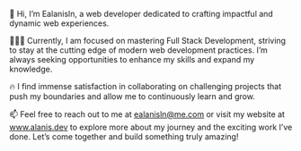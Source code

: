👋 Hi, I’m Ealanisln, a web developer dedicated to crafting impactful and dynamic web experiences.

👨🏽‍💻 Currently, I am focused on mastering Full Stack Development, striving to stay at the cutting edge of modern web development practices. I’m always seeking opportunities to enhance my skills and expand my knowledge.

🔥 I find immense satisfaction in collaborating on challenging projects that push my boundaries and allow me to continuously learn and grow.

📫 Feel free to reach out to me at ealanisln@me.com or visit my website at www.alanis.dev to explore more about my journey and the exciting work I’ve done. Let’s come together and build something truly amazing!

